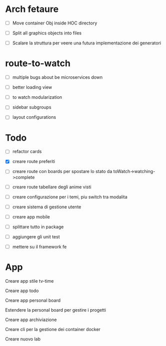 # Arch fetaure

- [ ] Move container Obj inside HOC directory

- [ ] Split all graphics objects into files

- [ ] Scalare la struttura per veere una futura implementazione dei generatori

# route-to-watch

- [ ] multiple bugs about be microservices down

- [ ] better loading view

- [ ] to watch modularization

- [ ] sidebar subgroups

- [ ] layout configurations

# Todo

- [ ] refactor cards

- [x] creare route preferiti

- [ ] creare route con boards per spostare lo stato da toWatch->watching->complete

- [ ] creare route tabellare degli anime visti

- [ ] creare configurazione per i temi, piu switch tra modalita

- [ ] creare sistema di gestione utente

- [ ] creare app mobile

- [ ] splittare tutto in package

- [ ] aggiungere gli unit test

- [ ] mettere su il framework fe

# App

Creare app stile tv-time

Creare app todo

Creare app personal board

Estendere la personal board per gestire i progetti

Creare app archiviazione

Creare cli per la gestione dei container docker

Creare nuovo lab
